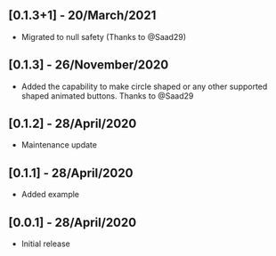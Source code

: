 ## [0.1.3+1] - 20/March/2021
* Migrated to null safety (Thanks to @Saad29)

## [0.1.3] - 26/November/2020

* Added the capability to make circle shaped or any other supported shaped animated buttons.
Thanks to @Saad29

## [0.1.2] - 28/April/2020

* Maintenance update

## [0.1.1] - 28/April/2020

* Added example

## [0.0.1] - 28/April/2020

* Initial release
